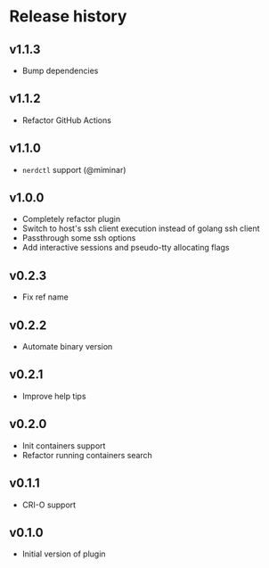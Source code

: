 # Release history

## v1.1.3

- Bump dependencies

## v1.1.2

- Refactor GitHub Actions

## v1.1.0

- `nerdctl` support (@miminar)

## v1.0.0

- Completely refactor plugin
- Switch to host's ssh client execution instead of golang ssh client
- Passthrough some ssh options
- Add interactive sessions and pseudo-tty allocating flags

## v0.2.3

- Fix ref name

## v0.2.2

- Automate binary version

## v0.2.1

- Improve help tips

## v0.2.0

- Init containers support
- Refactor running containers search

## v0.1.1

- CRI-O support

## v0.1.0

- Initial version of plugin
